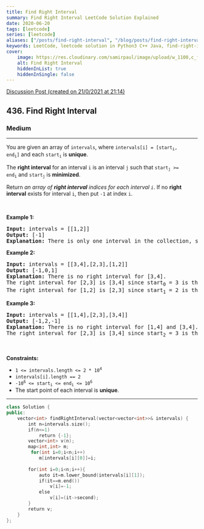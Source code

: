 ```yaml
---
title: Find Right Interval
summary: Find Right Interval LeetCode Solution Explained
date: 2020-06-20
tags: [leetcode]
series: [leetcode]
aliases: ["/posts/find-right-interval", "/blog/posts/find-right-interval", "/find-right-interval"]
keywords: LeetCode, leetcode solution in Python3 C++ Java, find-right-interval solution
cover:
    image: https://res.cloudinary.com/samirpaul/image/upload/w_1100,c_fit,co_rgb:FFFFFF,l_text:Arial_70_bold:Find Right Interval/problem-solving.webp
    alt: Find Right Interval
    hiddenInList: true
    hiddenInSingle: false
---
```



[Discussion Post (created on 21/0/2021 at 21:14)](https://leetcode.com/problems/find-right-interval/discuss/1027943/Using-Map-and-lower_bound-or-C%2B%2B)  
<h2>436. Find Right Interval</h2><h3>Medium</h3><hr><div><p>You are given an array of&nbsp;<code>intervals</code>, where <code>intervals[i] = [start<sub>i</sub>, end<sub>i</sub>]</code>&nbsp;and each <code>start<sub>i</sub></code>&nbsp;is <strong>unique</strong>.</p>

<p>The <strong>r</strong><strong>ight</strong><strong>&nbsp;interval</strong>&nbsp;for an interval <code>i</code> is an interval&nbsp;<code>j</code>&nbsp;such that <code>start<sub>j</sub></code><code>&nbsp;&gt;= end<sub>i</sub></code>&nbsp;and&nbsp;<code>start<sub>j</sub></code>&nbsp;is&nbsp;<strong>minimized</strong>.</p>

<p>Return&nbsp;<em>an array of&nbsp;<strong>right interval</strong>&nbsp;indices for each interval&nbsp;<code>i</code></em>. If no&nbsp;<strong>right interval</strong>&nbsp;exists for interval&nbsp;<code>i</code>, then put&nbsp;<code>-1</code>&nbsp;at index <code>i</code>.</p>

<p>&nbsp;</p>
<p><strong>Example 1:</strong></p>

<pre><strong>Input:</strong> intervals = [[1,2]]
<strong>Output:</strong> [-1]
<strong>Explanation:</strong> There is only one interval in the collection, so it outputs -1.
</pre>

<p><strong>Example 2:</strong></p>

<pre><strong>Input:</strong> intervals = [[3,4],[2,3],[1,2]]
<strong>Output:</strong> [-1,0,1]
<strong>Explanation:</strong> There is no right interval for [3,4].
The right interval for [2,3] is [3,4] since start<sub>0</sub>&nbsp;= 3 is the smallest start that is &gt;= end<sub>1</sub>&nbsp;= 3.
The right interval for [1,2] is [2,3] since start<sub>1</sub>&nbsp;= 2 is the smallest start that is &gt;= end<sub>2</sub>&nbsp;= 2.
</pre>

<p><strong>Example 3:</strong></p>

<pre><strong>Input:</strong> intervals = [[1,4],[2,3],[3,4]]
<strong>Output:</strong> [-1,2,-1]
<strong>Explanation:</strong> There is no right interval for [1,4] and [3,4].
The right interval for [2,3] is [3,4] since start<sub>2</sub> = 3 is the smallest start that is &gt;= end<sub>1</sub>&nbsp;= 3.
</pre>

<p>&nbsp;</p>
<p><strong>Constraints:</strong></p>

<ul>
	<li><code>1 &lt;=&nbsp;intervals.length &lt;= 2 * 10<sup>4</sup></code></li>
	<li><code>intervals[i].length == 2</code></li>
	<li><code>-10<sup>6</sup> &lt;= start<sub>i</sub> &lt;= end<sub>i</sub> &lt;= 10<sup>6</sup></code></li>
	<li>The start point&nbsp;of each interval is <strong>unique</strong>.</li>
</ul>
</div>

---




```cpp
class Solution {
public:
    vector<int> findRightInterval(vector<vector<int>>& intervals) {
        int n=intervals.size();
        if(n<=1)
            return {-1};
        vector<int> v(n);
        map<int,int> m;
         for(int i=0;i<n;i++)
            m[intervals[i][0]]=i;
             
        for(int i=0;i<n;i++){
            auto it=m.lower_bound(intervals[i][1]);
            if(it==m.end())
                v[i]=-1;
            else
                v[i]=(it->second);
        }
        return v;
    }
};

```
